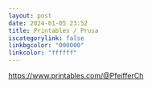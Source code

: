 ```yaml
---
layout: post
date: 2024-01-05 23:52
title: Printables / Prusa
iscategorylink: false
linkbgcolor: "000000"
linkcolor: "ffffff"
---
```

https://www.printables.com/@PfeifferCh
